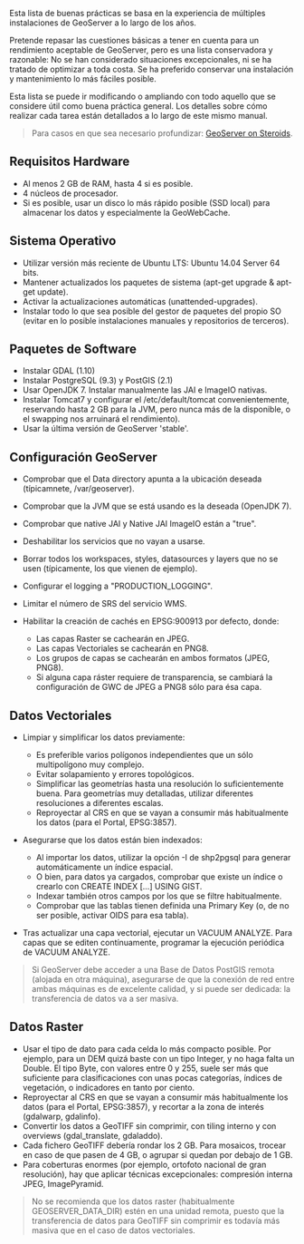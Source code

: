Esta lista de buenas prácticas se basa en la experiencia de múltiples instalaciones de GeoServer a lo largo de los años.

Pretende repasar las cuestiones básicas a tener en cuenta para un rendimiento aceptable de GeoServer, pero es una lista conservadora y razonable: No se han considerado situaciones excepcionales, ni se ha tratado de optimizar a toda costa. Se ha preferido conservar una instalación y mantenimiento lo más fáciles posible.

Esta lista se puede ir modificando o ampliando con todo aquello que se considere útil como buena práctica general. Los detalles sobre cómo realizar cada tarea están detallados a lo largo de este mismo manual.


> Para casos en que sea necesario profundizar: [GeoServer on Steroids](http://es.slideshare.net/geosolutions/gs-steroids-foss4ge2014).


## Requisitos Hardware

* Al menos 2 GB de RAM, hasta 4 si es posible.
* 4 núcleos de procesador.
* Si es posible, usar un disco lo más rápido posible (SSD local) para almacenar los datos y especialmente la GeoWebCache.

## Sistema Operativo

* Utilizar versión más reciente de Ubuntu LTS: Ubuntu 14.04 Server 64 bits.
* Mantener actualizados los paquetes de sistema (apt-get upgrade & apt-get update).
* Activar la actualizaciones automáticas (unattended-upgrades).
* Instalar todo lo que sea posible del gestor de paquetes del propio SO (evitar en lo posible instalaciones manuales y repositorios de terceros).

## Paquetes de Software

* Instalar GDAL (1.10)
* Instalar PostgreSQL (9.3) y PostGIS (2.1)
* Usar OpenJDK 7. Instalar manualmente las JAI e ImageIO nativas.
* Instalar Tomcat7 y configurar el /etc/default/tomcat convenientemente, reservando hasta 2 GB para la JVM, pero nunca más de la disponible, o el swapping nos arruinará el rendimiento).
* Usar la última versión de GeoServer 'stable'.

## Configuración GeoServer

* Comprobar que el Data directory apunta a la ubicación deseada (típicamnete, /var/geoserver).
* Comprobar que la JVM que se está usando es la deseada (OpenJDK 7).
* Comprobar que native JAI y Native JAI ImageIO están a "true".
* Deshabilitar los servicios que no vayan a usarse.
* Borrar todos los workspaces, styles, datasources y layers que no se usen (típicamente, los que vienen de ejemplo).
* Configurar el logging a "PRODUCTION_LOGGING".
* Limitar el número de SRS del servicio WMS.
* Habilitar la creación de cachés en EPSG:900913 por defecto, donde:

  * Las capas Raster se cachearán en JPEG.
  * Las capas Vectoriales se cachearán en PNG8.
  * Los grupos de capas se cachearán en ambos formatos (JPEG, PNG8).
  * Si alguna capa ráster requiere de transparencia, se cambiará la configuración de GWC de JPEG a PNG8 sólo para ésa capa.

## Datos Vectoriales

* Limpiar y simplificar los datos previamente:

  * Es preferible varios polígonos independientes que un sólo multipolígono muy complejo.
  * Evitar solapamiento y errores topológicos.
  * Simplificar las geometrías hasta una resolución lo suficientemente buena. Para geometrías muy detalladas, utilizar diferentes resoluciones a diferentes escalas.
  * Reproyectar al CRS en que se vayan a consumir más habitualmente los datos (para el Portal, EPSG:3857).

* Asegurarse que los datos están bien indexados:

  * Al importar los datos, utilizar la opción -I de shp2pgsql para generar automáticamente un índice espacial.
  * O bien, para datos ya cargados, comprobar que existe un índice o crearlo con CREATE INDEX [...] USING GIST.
  * Indexar también otros campos por los que se filtre habitualmente.
  * Comprobar que las tablas tienen definida una Primary Key (o, de no ser posible, activar OIDS para esa tabla).

* Tras actualizar una capa vectorial, ejecutar un VACUUM ANALYZE. Para capas que se editen contínuamente, programar la ejecución periódica de VACUUM ANALYZE.

> Si GeoServer debe acceder a una Base de Datos PostGIS remota (alojada en otra máquina), asegurarse de que la conexión de red entre ambas máquinas es de excelente calidad, y si puede ser dedicada: la transferencia de datos va a ser masiva.

## Datos Raster

* Usar el tipo de dato para cada celda lo más compacto posible. Por ejemplo, para un DEM quizá baste con un tipo Integer, y no haga falta un Double. El tipo Byte, con valores entre 0 y 255, suele ser más que suficiente para clasificaciones con unas pocas categorías, índices de vegetación, o indicadores en tanto por ciento.
* Reproyectar al CRS en que se vayan a consumir más habitualmente los datos (para el Portal, EPSG:3857), y recortar a la zona de interés (gdalwarp, gdalinfo).
* Convertir los datos a GeoTIFF sin comprimir, con tiling interno y con overviews (gdal_translate, gdaladdo).
* Cada fichero GeoTIFF debería rondar los 2 GB. Para mosaicos, trocear en caso de que pasen de 4 GB, o agrupar si quedan por debajo de 1 GB.
* Para coberturas enormes (por ejemplo, ortofoto nacional de gran resolución), hay que aplicar técnicas excepcionales: compresión interna JPEG, ImagePyramid.

> No se recomienda que los datos raster (habitualmente GEOSERVER_DATA_DIR) estén en una unidad remota, puesto que la transferencia de datos para GeoTIFF sin comprimir es todavía más masiva que en el caso de datos vectoriales.
